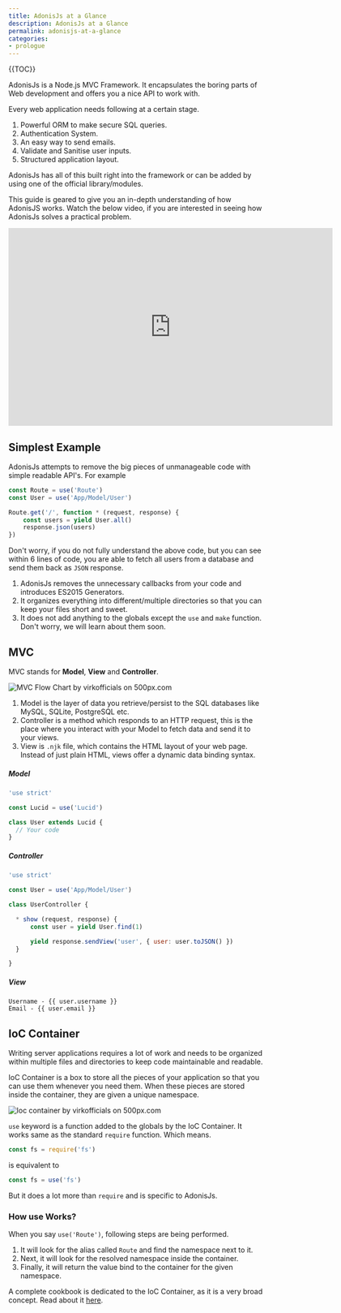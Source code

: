 ```yaml
---
title: AdonisJs at a Glance
description: AdonisJs at a Glance
permalink: adonisjs-at-a-glance
categories:
- prologue
---
```


{{TOC}}

AdonisJs is a Node.js MVC Framework. It encapsulates the boring parts of Web development and offers you a nice API to work with.

Every web application needs following at a certain stage.

1. Powerful ORM to make secure SQL queries.
2. Authentication System.
3. An easy way to send emails.
4. Validate and Sanitise user inputs.
5. Structured application layout.

AdonisJs has all of this built right into the framework or can be added by using one of the official library/modules.

This guide is geared to give you an in-depth understanding of how AdonisJS works. Watch the below video, if you are interested in seeing how AdonisJs solves a practical problem.

<div class="embed-responsive embed-responsive-16by9">
    <iframe width="640" height="390" src="https://www.youtube.com/embed/4MB0_X1fm5k" frameborder="0" allowfullscreen></iframe>
</div>

## Simplest Example

AdonisJs attempts to remove the big pieces of unmanageable code with simple readable API's. For example

```javascript
const Route = use('Route')
const User = use('App/Model/User')

Route.get('/', function * (request, response) {
    const users = yield User.all()
    response.json(users)
})
```

Don't worry, if you do not fully understand the above code, but you can see within 6 lines of code, you are able to fetch all users from a database and send them back as `JSON` response.

1. AdonisJs removes the unnecessary callbacks from your code and introduces ES2015 Generators.
2. It organizes everything into different/multiple directories so that you can keep your files short and sweet.
3. It does not add anything to the globals except the `use` and `make` function. Don't worry, we will learn about them soon.

## MVC

MVC stands for **Model**, **View** and **Controller**.

<div class='pixels-photo'>
  <p>
    <img src='https://drscdn.500px.org/photo/152746175/m%3D900/9972f8c30c163f019a50ba15b8a70f9b' alt='MVC Flow Chart by virkofficials on 500px.com'>
  </p>
  <a href='https://500px.com/photo/152746175/mvc-flow-chart-by-virkofficials' alt='MVC Flow Chart by virkofficials on 500px.com'></a>
</div>

1. Model is the layer of data you retrieve/persist to the SQL databases like MySQL, SQLite, PostgreSQL etc.
2. Controller is a method which responds to an HTTP request, this is the place where you interact with your Model to fetch data and send it to your views.
3. View is `.njk` file, which contains the HTML layout of your web page. Instead of just plain HTML, views offer a dynamic data binding syntax.

##### Model

```javascript
'use strict'

const Lucid = use('Lucid')

class User extends Lucid {
  // Your code
}
```

##### Controller
```javascript
'use strict'

const User = use('App/Model/User')

class UserController {

  * show (request, response) {
      const user = yield User.find(1)

      yield response.sendView('user', { user: user.toJSON() })
  }

}
```

##### View
```twig
Username - {{ user.username }}
Email - {{ user.email }}
```


## IoC Container

Writing server applications requires a lot of work and needs to be organized within multiple files and directories to keep code maintainable and readable.

IoC Container is a box to store all the pieces of your application so that you can use them whenever you need them. When these pieces are stored inside the container, they are given a unique namespace.

<div class='pixels-photo'>
  <p>
    <img src='https://drscdn.500px.org/photo/152747515/m%3D900/7ea4b04b936b129499d35a800aea6848' alt='Ioc container by virkofficials on 500px.com'>
  </p>
  <a href='https://500px.com/photo/152747515/ioc-container-by-virkofficials' alt='Ioc container by virkofficials on 500px.com'></a>
</div>


`use` keyword is a function added to the globals by the IoC Container. It works same as the standard `require` function. Which means.

```javascript
const fs = require('fs')
```

is equivalent to

```javascript
const fs = use('fs')
```


But it does a lot more than `require` and is specific to AdonisJs.

### How use Works?

When you say `use('Route')`, following steps are being performed.


1. It will look for the alias called `Route` and find the namespace next to it.
2. Next, it will look for the resolved namespace inside the container.
3. Finally, it will return the value bind to the container for the given namespace.

A complete cookbook is dedicated to the IoC Container, as it is a very broad concept. Read about it [here](https://www.gitbook.com/book/adonisjs/journeyman-guide-to-ioc-container).
